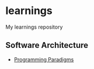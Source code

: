 # learnings
My learnings repository

## Software Architecture
- [Programming Paradigms](./software-architecture/programming-paradigms.md)


